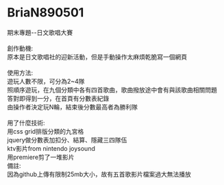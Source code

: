 # BriaN890501
期末專題--日文歌唱大賽\
\
創作動機:\
原本是日文歌唱社的迎新活動，但是手動操作太麻煩乾脆寫一個網頁\
\
使用方法:\
遊玩人數不限，可分為2~4隊\
照順序遊玩，在九個分類中各有四首歌曲，歌曲撥放途中會有與該歌曲相關問題\
答對即得到一分，在首頁有分數表紀錄\
由操作者決定玩N輪，結束後分數最高者為勝利隊\
\
用了什麼技術:\
用css grid排版分類的九宮格\
jquery做分數表加扣分、結算、隱藏三四隊伍\
ktv影片from nintendo joysound\
用premiere剪了一堆影片
\
備註:\
因為github上傳有限制25mb大小，故有五首歌影片檔案過大無法播放
